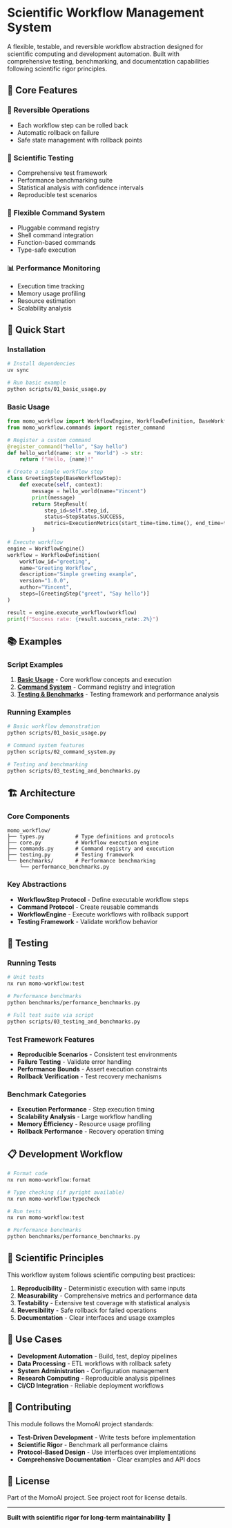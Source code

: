 # Scientific Workflow Management System

A flexible, testable, and reversible workflow abstraction designed for scientific computing and development automation. Built with comprehensive testing, benchmarking, and documentation capabilities following scientific rigor principles.

## 🧬 Core Features

### 🔄 **Reversible Operations**
- Each workflow step can be rolled back
- Automatic rollback on failure
- Safe state management with rollback points

### 🧪 **Scientific Testing**
- Comprehensive test framework
- Performance benchmarking suite  
- Statistical analysis with confidence intervals
- Reproducible test scenarios

### 🔧 **Flexible Command System**
- Pluggable command registry
- Shell command integration
- Function-based commands
- Type-safe execution

### 📊 **Performance Monitoring**
- Execution time tracking
- Memory usage profiling  
- Resource estimation
- Scalability analysis

## 🚀 Quick Start

### Installation

```bash
# Install dependencies
uv sync

# Run basic example
python scripts/01_basic_usage.py
```

### Basic Usage

```python
from momo_workflow import WorkflowEngine, WorkflowDefinition, BaseWorkflowStep
from momo_workflow.commands import register_command

# Register a custom command
@register_command("hello", "Say hello")
def hello_world(name: str = "World") -> str:
    return f"Hello, {name}!"

# Create a simple workflow step
class GreetingStep(BaseWorkflowStep):
    def execute(self, context):
        message = hello_world(name="Vincent")
        print(message)
        return StepResult(
            step_id=self.step_id,
            status=StepStatus.SUCCESS,
            metrics=ExecutionMetrics(start_time=time.time(), end_time=time.time())
        )

# Execute workflow
engine = WorkflowEngine()
workflow = WorkflowDefinition(
    workflow_id="greeting",
    name="Greeting Workflow", 
    description="Simple greeting example",
    version="1.0.0",
    author="Vincent",
    steps=[GreetingStep("greet", "Say hello")]
)

result = engine.execute_workflow(workflow)
print(f"Success rate: {result.success_rate:.2%}")
```

## 📚 Examples

### Script Examples

1. **[Basic Usage](scripts/01_basic_usage.py)** - Core workflow concepts and execution
2. **[Command System](scripts/02_command_system.py)** - Command registry and integration  
3. **[Testing & Benchmarks](scripts/03_testing_and_benchmarks.py)** - Testing framework and performance analysis

### Running Examples

```bash
# Basic workflow demonstration
python scripts/01_basic_usage.py

# Command system features
python scripts/02_command_system.py

# Testing and benchmarking
python scripts/03_testing_and_benchmarks.py
```

## 🏗️ Architecture

### Core Components

```
momo_workflow/
├── types.py          # Type definitions and protocols
├── core.py           # Workflow execution engine  
├── commands.py       # Command registry and execution
├── testing.py        # Testing framework
└── benchmarks/       # Performance benchmarking
    └── performance_benchmarks.py
```

### Key Abstractions

- **WorkflowStep Protocol** - Define executable workflow steps
- **Command Protocol** - Create reusable commands
- **WorkflowEngine** - Execute workflows with rollback support
- **Testing Framework** - Validate workflow behavior

## 🧪 Testing

### Running Tests

```bash
# Unit tests
nx run momo-workflow:test

# Performance benchmarks
python benchmarks/performance_benchmarks.py

# Full test suite via script
python scripts/03_testing_and_benchmarks.py
```

### Test Framework Features

- **Reproducible Scenarios** - Consistent test environments
- **Failure Testing** - Validate error handling
- **Performance Bounds** - Assert execution constraints
- **Rollback Verification** - Test recovery mechanisms

### Benchmark Categories

- **Execution Performance** - Step execution timing
- **Scalability Analysis** - Large workflow handling
- **Memory Efficiency** - Resource usage profiling
- **Rollback Performance** - Recovery operation timing

## 📋 Development Workflow

```bash
# Format code
nx run momo-workflow:format

# Type checking (if pyright available)
nx run momo-workflow:typecheck

# Run tests
nx run momo-workflow:test

# Performance benchmarks
python benchmarks/performance_benchmarks.py
```

## 🔬 Scientific Principles

This workflow system follows scientific computing best practices:

1. **Reproducibility** - Deterministic execution with same inputs
2. **Measurability** - Comprehensive metrics and performance data
3. **Testability** - Extensive test coverage with statistical analysis
4. **Reversibility** - Safe rollback for failed operations
5. **Documentation** - Clear interfaces and usage examples

## 🎯 Use Cases

- **Development Automation** - Build, test, deploy pipelines
- **Data Processing** - ETL workflows with rollback safety  
- **System Administration** - Configuration management
- **Research Computing** - Reproducible analysis pipelines
- **CI/CD Integration** - Reliable deployment workflows

## 🤝 Contributing

This module follows the MomoAI project standards:

- **Test-Driven Development** - Write tests before implementation
- **Scientific Rigor** - Benchmark all performance claims
- **Protocol-Based Design** - Use interfaces over implementations
- **Comprehensive Documentation** - Clear examples and API docs

## 📄 License

Part of the MomoAI project. See project root for license details.

---

**Built with scientific rigor for long-term maintainability** 🧬
